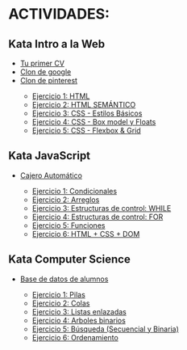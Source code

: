 <h1>ACTIVIDADES:</h1>

<h2>Kata Intro a la Web</h2>
<ul>
    <li><a href="https://github.com/JonhXQ/JonhXQ.github.io/tree/main/CV">Tu primer CV</a></li>
    <li><a href="https://github.com/JonhXQ/JonhXQ.github.io/tree/main/GOOGLE">Clon de google</a></li>
    <li><a href="https://github.com/JonhXQ/JonhXQ.github.io/tree/main/PINTEREST">Clon de pinterest</a></li>
    <ul>
        <li><a href="./Kata_1/EJERCICIOS/">Ejercicio 1: HTML</a></li>
        <li><a href="./Kata_1/EJERCICIOS/">Ejercicio 2: HTML SEMÁNTICO</a></li>
        <li><a href="./Kata_1/EJERCICIOS/">Ejercicio 3: CSS - Estilos Básicos</a></li>
        <li><a href="./Kata_1/EJERCICIOS/">Ejercicio 4: CSS - Box model y Floats</a></li>
        <li><a href="./Kata_1/EJERCICIOS/">Ejercicio 5: CSS - Flexbox & Grid</a></li>
    </ul>
</ul>

<h2>Kata JavaScript</h2>
<ul>
    <li><a href="https://github.com/JonhXQ/JonhXQ.github.io/tree/main/ATM">Cajero Automático</a></li>
    <ul>
        <li><a href="./Kata_2/EJERCICIOS/">Ejercicio 1: Condicionales</a></li>
        <li><a href="./Kata_2/EJERCICIOS/">Ejercicio 2: Arreglos</a></li>
        <li><a href="./Kata_2/EJERCICIOS/">Ejercicio 3: Estructuras de control: WHILE</a></li>
        <li><a href="./Kata_2/EJERCICIOS/">Ejercicio 4: Estructuras de control: FOR</a></li>
        <li><a href="./Kata_2/EJERCICIOS/">Ejercicio 5: Funciones</a></li>
        <li><a href="./Kata_2/EJERCICIOS/">Ejercicio 6: HTML + CSS + DOM</a></li>
    </ul>
</ul>

<h2>Kata Computer Science</h2>
<ul>
    <li><a href="https://github.com/JonhXQ/JonhXQ.github.io/tree/main/DB">Base de datos de alumnos</a></li>
    <ul>
        <li><a href="./Kata_3/EJERCICIOS/">Ejercicio 1: Pilas</a></li>
        <li><a href="./Kata_3/EJERCICIOS/">Ejercicio 2: Colas</a></li>
        <li><a href="./Kata_3/EJERCICIOS/">Ejercicio 3: Listas enlazadas</a></li>
        <li><a href="./Kata_3/EJERCICIOS/">Ejercicio 4: Arboles binarios</a></li>
        <li><a href="./Kata_3/EJERCICIOS/">Ejercicio 5: Búsqueda (Secuencial y Binaria)</a></li>
        <li><a href="./Kata_3/EJERCICIOS/">Ejercicio 6: Ordenamiento</a></li>
    </ul>
</ul>